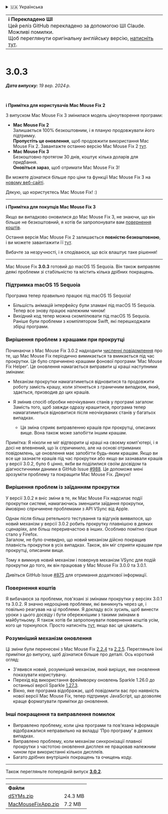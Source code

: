 <details>
<summary>🇺🇦 Українська</summary>

[🇬🇧 English (GitHub)](https://github.com/noah-nuebling/mac-mouse-fix/releases/tag/3.0.3)\
[🇦🇩 Català](https://redirect.macmousefix.com/?target=mmf-release&tag=3.0.3&locale=ca)\
[🇩🇪 Deutsch](https://redirect.macmousefix.com/?target=mmf-release&tag=3.0.3&locale=de)\
[🇪🇸 Español](https://redirect.macmousefix.com/?target=mmf-release&tag=3.0.3&locale=es)\
[🇫🇷 Français](https://redirect.macmousefix.com/?target=mmf-release&tag=3.0.3&locale=fr)\
[🇮🇩 Indonesia](https://redirect.macmousefix.com/?target=mmf-release&tag=3.0.3&locale=id)\
[🇮🇹 Italiano](https://redirect.macmousefix.com/?target=mmf-release&tag=3.0.3&locale=it)\
[🇭🇺 Magyar](https://redirect.macmousefix.com/?target=mmf-release&tag=3.0.3&locale=hu)\
[🇳🇱 Nederlands](https://redirect.macmousefix.com/?target=mmf-release&tag=3.0.3&locale=nl)\
[🇵🇱 Polski](https://redirect.macmousefix.com/?target=mmf-release&tag=3.0.3&locale=pl)\
[🇧🇷 Português (Brasil)](https://redirect.macmousefix.com/?target=mmf-release&tag=3.0.3&locale=pt-BR)\
[🇵🇹 Português (Portugal)](https://redirect.macmousefix.com/?target=mmf-release&tag=3.0.3&locale=pt-PT)\
[🇷🇴 Română](https://redirect.macmousefix.com/?target=mmf-release&tag=3.0.3&locale=ro)\
[🇸🇪 Svenska](https://redirect.macmousefix.com/?target=mmf-release&tag=3.0.3&locale=sv)\
[🇻🇳 Tiếng Việt](https://redirect.macmousefix.com/?target=mmf-release&tag=3.0.3&locale=vi)\
[🇹🇷 Türkçe](https://redirect.macmousefix.com/?target=mmf-release&tag=3.0.3&locale=tr)\
[🇨🇿 Čeština](https://redirect.macmousefix.com/?target=mmf-release&tag=3.0.3&locale=cs)\
[🇬🇷 Ελληνικά](https://redirect.macmousefix.com/?target=mmf-release&tag=3.0.3&locale=el)\
[🇷🇺 Русский](https://redirect.macmousefix.com/?target=mmf-release&tag=3.0.3&locale=ru)\
**🇺🇦 Українська**\
[🇮🇱 עברית](https://redirect.macmousefix.com/?target=mmf-release&tag=3.0.3&locale=he)\
[🇸🇦 العربية](https://redirect.macmousefix.com/?target=mmf-release&tag=3.0.3&locale=ar)\
[🇮🇳 हिन्दी](https://redirect.macmousefix.com/?target=mmf-release&tag=3.0.3&locale=hi)\
[🇹🇭 ไทย](https://redirect.macmousefix.com/?target=mmf-release&tag=3.0.3&locale=th)\
[🇨🇳 中文 (简体)](https://redirect.macmousefix.com/?target=mmf-release&tag=3.0.3&locale=zh-Hans)\
[🇨🇳 中文 (繁體)](https://redirect.macmousefix.com/?target=mmf-release&tag=3.0.3&locale=zh-Hant)\
[🇭🇰 中文（香港)](https://redirect.macmousefix.com/?target=mmf-release&tag=3.0.3&locale=zh-HK)\
[🇯🇵 日本語](https://redirect.macmousefix.com/?target=mmf-release&tag=3.0.3&locale=ja)\
[🇰🇷 한국어](https://redirect.macmousefix.com/?target=mmf-release&tag=3.0.3&locale=ko)\
[Help translate Mac Mouse Fix to different languages!](https://github.com/noah-nuebling/mac-mouse-fix/discussions/731)
</details>
<table align=><td>
<b>ℹ️ Перекладено ШІ</b><br>
Цей реліз GitHub перекладено за допомогою ШІ Claude. Можливі помилки.<br>
Щоб переглянути оригінальну англійську версію, <a href="https://github.com/noah-nuebling/mac-mouse-fix/releases/tag/3.0.3">натисніть тут</a>.
</td></table>

<table></table>

# 3.0.3
***Дата випуску:** 19 вер. 2024 р.*

<br>

**ℹ️ Примітка для користувачів Mac Mouse Fix 2**

З випуском Mac Mouse Fix 3 змінилася модель ціноутворення програми:

- **Mac Mouse Fix 2**\
Залишається 100% безкоштовним, і я планую продовжувати його підтримку.\
**Пропустіть це оновлення**, щоб продовжити використання Mac Mouse Fix 2. Завантажте останню версію Mac Mouse Fix 2 [тут](https://redirect.macmousefix.com/?target=mmf2-latest&locale=uk).
- **Mac Mouse Fix 3**\
Безкоштовно протягом 30 днів, коштує кілька доларів для придбання.\
**Оновіться зараз**, щоб отримати Mac Mouse Fix 3!

Ви можете дізнатися більше про ціни та функції Mac Mouse Fix 3 на [новому веб-сайті](https://macmousefix.com/).

Дякую, що користуєтесь Mac Mouse Fix! :)

---

**ℹ️ Примітка для покупців Mac Mouse Fix 3**

Якщо ви випадково оновилися до Mac Mouse Fix 3, не знаючи, що він більше не безкоштовний, я хотів би запропонувати вам [повернення коштів](https://redirect.macmousefix.com/?target=mmf-apply-for-refund&locale=uk).

Остання версія Mac Mouse Fix 2 залишається **повністю безкоштовною**, і ви можете завантажити її [тут](https://redirect.macmousefix.com/?target=mmf2-latest&locale=uk).

Вибачте за незручності, і я сподіваюся, що всіх влаштує таке рішення!

---

Mac Mouse Fix **3.0.3** готовий до macOS 15 Sequoia. Він також виправляє деякі проблеми зі стабільністю та містить кілька дрібних покращень.

### Підтримка macOS 15 Sequoia

Програма тепер правильно працює під macOS 15 Sequoia!

- Більшість анімацій інтерфейсу були зламані під macOS 15 Sequoia. Тепер все знову працює належним чином!
- Вихідний код тепер можна скомпілювати під macOS 15 Sequoia. Раніше були проблеми з компілятором Swift, які перешкоджали збірці програми.

### Вирішення проблем з крашами при прокрутці

Починаючи з Mac Mouse Fix 3.0.2 надходили [численні повідомлення](https://github.com/noah-nuebling/mac-mouse-fix/issues/988) про те, що Mac Mouse Fix періодично вимикається та вмикається під час прокрутки. Це було спричинено крашами фонової програми 'Mac Mouse Fix Helper'. Це оновлення намагається виправити ці краші наступними змінами:

- Механізм прокрутки намагатиметься відновитися та продовжити роботу замість крашу, коли зіткнеться з граничним випадком, який, здається, призводив до цих крашів.
- Я змінив спосіб обробки неочікуваних станів у програмі загалом: Замість того, щоб завжди одразу крашитися, програма тепер намагатиметься відновитися після неочікуваних станів у багатьох випадках.

    - Ця зміна сприяє виправленню крашів при прокрутці, описаних вище. Вона також може запобігти іншим крашам.

Примітка: Я ніколи не міг відтворити ці краші на своєму комп'ютері, і я досі не впевнений, що їх спричинило, але на основі отриманих повідомлень, це оновлення має запобігти будь-яким крашам. Якщо ви все ще зазнаєте крашів під час прокрутки або якщо ви зазнавали крашів у версії 3.0.2, було б цінно, якби ви поділилися своїм досвідом та діагностичними даними в GitHub Issue [#988](https://github.com/noah-nuebling/mac-mouse-fix/issues/988). Це допоможе мені зрозуміти проблему та покращити Mac Mouse Fix. Дякую!

### Вирішення проблем із заїданням прокрутки

У версії 3.0.2 я вніс зміни в те, як Mac Mouse Fix надсилає події прокрутки системі, намагаючись зменшити заїдання прокрутки, ймовірно спричинене проблемами з API VSync від Apple.

Однак після більш ретельного тестування та відгуків виявилося, що новий механізм у версії 3.0.2 робить прокрутку плавнішою в деяких сценаріях, але більш переривчастою в інших. Особливо помітно гірше стало у Firefox.\
Загалом, не було очевидно, що новий механізм дійсно покращив плавність прокрутки в усіх випадках. Також, він міг сприяти крашам при прокрутці, описаним вище.

Тому я вимкнув новий механізм і повернув механізм VSync для подій прокрутки до того, як він працював у Mac Mouse Fix 3.0.0 та 3.0.1.

Дивіться GitHub Issue [#875](https://github.com/noah-nuebling/mac-mouse-fix/issues/875) для отримання додаткової інформації.

### Повернення коштів

Я вибачаюся за проблеми, пов'язані зі змінами прокрутки у версіях 3.0.1 та 3.0.2. Я значно недооцінив проблеми, які виникнуть через це, і повільно реагував на ці проблеми. Я докладу всіх зусиль, щоб винести уроки з цього досвіду і бути обережнішим з такими змінами в майбутньому. Я також хотів би запропонувати повернення коштів усім, кого це торкнулося. Просто натисніть [тут](https://redirect.macmousefix.com/?target=mmf-apply-for-refund&locale=uk), якщо вас це цікавить.

### Розумніший механізм оновлення

Ці зміни були перенесені з Mac Mouse Fix [2.2.4](https://redirect.macmousefix.com/?target=mmf-release&tag=2.2.4&locale=uk) та [2.2.5](https://redirect.macmousefix.com/?target=mmf-release&tag=2.2.5&locale=uk). Перегляньте їхні примітки до випуску, щоб дізнатися більше про деталі. Ось короткий огляд:

- З'явився новий, розумніший механізм, який вирішує, яке оновлення показувати користувачу.
- Перехід від використання фреймворку оновлень Sparkle 1.26.0 до останньої версії Sparkle [1.27.3](https://github.com/sparkle-project/Sparkle/releases/tag/1.27.3).
- Вікно, яке програма відображає, щоб повідомити вас про наявність нової версії Mac Mouse Fix, тепер підтримує JavaScript, що дозволяє краще форматувати примітки до оновлення.

### Інші покращення та виправлення помилок

- Виправлено проблему, коли ціна програми та пов'язана інформація відображалися неправильно на вкладці 'Про програму' в деяких випадках.
- Виправлено проблему, коли механізм синхронізації плавної прокрутки з частотою оновлення дисплея не працював належним чином при використанні кількох дисплеїв.
- Багато дрібних внутрішніх покращень та очищень коду.

---

Також перегляньте попередній випуск [**3.0.2**](https://redirect.macmousefix.com/?target=mmf-release&tag=3.0.2&locale=uk).

---

<table align="start">
<tr>
    <td colspan=2>
        <b>Файли</b>
    </td>
</tr>
<tr>
    <td><a href="https://github.com/noah-nuebling/mac-mouse-fix/releases/download/3.0.3/dSYMs.zip">dSYMs.zip</a></td>
    <td>24.3 MB</td>
</tr>
<tr>
    <td><a href="https://github.com/noah-nuebling/mac-mouse-fix/releases/download/3.0.3/MacMouseFixApp.zip">MacMouseFixApp.zip</a></td>
    <td>7.2 MB</td>
</tr>
</table>